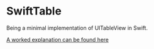 SwiftTable
==========

Being a minimal implementation of UITableView in Swift.

[A worked explanation can be found here](http://adoptioncurve.net/archives/2014/07/a-minimum-viable-tableview-in-swift/)

